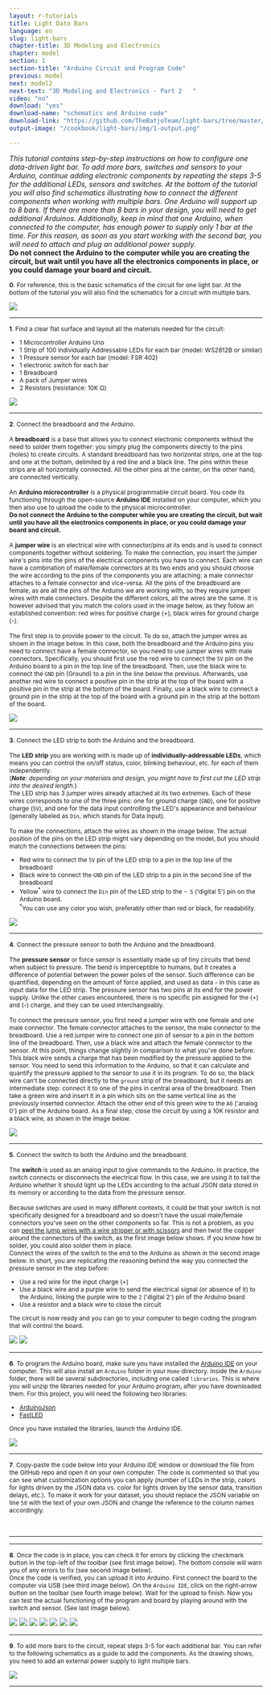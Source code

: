 ```yaml
---
layout: r-tutorials
title: Light Data Bars
language: en
slug: light-bars
chapter-title: 3D Modeling and Electronics
chapter: model
section: 1
section-title: "Arduino Circuit and Program Code"
previous: model
next: model2
next-text: "3D Modeling and Electronics · Part 2   "  
video: "no"
download: "yes"
download-name: "schematics and Arduino code"
download-link: "https://github.com/TheBatjoTeam/light-bars/tree/master/electronics_code"
output-image: "/cookbook/light-bars/img/1-output.png"

---
```

<p><i>This tutorial contains step-by-step instructions on how to configure one data-driven light bar. To add more bars, switches and sensors to your Arduino, continue adding electronic components by repeating the steps 3-5 for the additional LEDs, sensors and switches. At the bottom of the tutorial you will also find schematics illustrating how to connect the different components when working with multiple bars. One Arduino will support up to 8 bars. If there are more than 8 bars in your design, you will need to get additional Arduinos. Additionally, keep in mind that one Arduino, when connected to the computer, has enough power to supply only 1 bar at the time. For this reason, as soon as you start working with the second bar, you will need to attach and plug an additional power supply.</i>
<br><b>Do not connect the Arduino to the computer while you are creating the circuit, but wait until you have all the electronics components in place, or you could damage your board and circuit.</b></p>

<div>
<p style="font-size: 12px;">
<b>0</b>. For reference, this is the basic schematics of the circuit for one light bar. At the bottom of the tutorial you will also find the schematics for a circuit with multiple bars.</p>
<img src="/cookbook/light-bars/img/1-0.png" /></div>
<div class="clear"></div>
<hr style="color: #ccc" size="1">

<div>
<p style="font-size: 12px;">
<b>1</b>. Find a clear flat surface and layout all the materials needed for the circuit:</p>
<ul style="font-size: 12px;">
<li>1 Microcontroller Arduino Uno</li>
<li>1 Strip of 100 individually Addressable LEDs for each bar (model: WS2812B or similar)</li>
<li>1 Pressure sensor for each bar (model: FSR 402)</li>
<li>1 electronic switch for each bar</li>
<li>1 Breadboard</li>
<li>A pack of Jumper wires</li>
<li>2 Resistors (resistance: 10K Ω)</li>
</ul>
<img src="/cookbook/light-bars/img/1-1.png" /></div>
<div class="clear"></div>
<hr style="color: #ccc" size="1">

<div>
<p style="font-size: 12px;">
<b>2</b>. Connect the breadboard and the Arduino. <br><br>
A <b>breadboard</b> is a base that allows you to connect electronic components without the need to solder them together: you simply plug the components directly to the pins (holes) to create circuits. A standard breadboard has two horizontal strips, one at the top and one at the bottom, delimited by a red line and a black line. The pins within these strips are all horizontally connected. All the other pins at the center, on the other hand, are connected vertically.<br><br>
An <b>Arduino microcontroller</b> is a physical programmable circuit board. You code its functioning through the open-source <b>Arduino IDE</b> installed on your computer, which you then also use to upload the code to the physical microcontroller.<br><b>Do not connect the Arduino to the computer while you are creating the circuit, but wait until you have all the electronics components in place, or you could damage your board and circuit.</b>
<br><br>
A <b>jumper wire</b> is an electrical wire with connector/pins at its ends and is used to connect components together without soldering. To make the connection, you insert the jumper wire's pins into the pins of the electrical components you have to connect. Each wire can have a combination of male/female connectors at its two ends and you should choose the wire according to the pins of the components you are attaching: a male connector attaches to a female connector and vice-versa. All the pins of the breadboard are female, as are all the pins of the Arduino we are working with, so they require jumper wires with male connectors. Despite the different colors, all the wires are the same. It is however advised that you match the colors used in the image below, as they follow an established convention: red wires for positive charge (+), black wires for ground charge (-).
<br><br>
The first step is to provide power to the circuit. To do so, attach the jumper wires as shown in the image below. In this case, both the breadboard and the Arduino pins you need to connect have a female connector, so you need to use jumper wires with male connectors. Specifically, you should first use the red wire to connect the <code>5V</code> pin on the Arduino board to a pin in the top line of the breadboard. Then, use the black wire to connect the <code>GND</code> pin (Ground) to a pin in the line below the previous. Afterwards, use another red wire to connect a positive pin in the strip at the top of the board with a positive pin in the strip at the bottom of the board. Finally, use a black wire to connect a ground pin in the strip at the top of the board with a ground pin in the strip at the bottom of the board.</p><img src="/cookbook/light-bars/img/1-2.png" /></div>
<div class="clear"></div>
<hr style="color: #ccc" size="1">

<div>
<p style="font-size: 12px;">
<b>3</b>. Connect the LED strip to both the Arduino and the breadboard. <br><br>The <b>LED strip</b> you are working with is made up of <b>individually-addressable LEDs</b>, which means you can control the on/off status, color, blinking behaviour, etc. for each of them independently. <br>(<i><b>Note</b>: depending on your materials and design, you might have to first cut the LED strip into the desired length.</i>)<br>
The LED strip has 3 jumper wires already attached at its two extremes. Each of these wires corresponds to one of the three pins: one for ground charge (<code>GND</code>), one for positive charge (<code>5V</code>), and one for the data input controlling the LED's appearance and behaviour (generally labeled as <code>Din</code>, which stands for Data Input).<br><br>
To make the connections, attach the wires as shown in the image below. The actual position of the pins on the LED strip might vary depending on the model, but you should match the connections between the pins:</p>
<ul style="font-size: 12px;">
<li>Red wire to connect the <code>5V</code> pin of the LED strip to a pin in the top line of the breadboard</li>
<li>Black wire to connect the <code>GND</code> pin of the LED strip to a pin in the second line of the breadboard</li>
<li>Yellow<sup>*</sup> wire to connect the <code>Din</code> pin of the LED strip to the <code>~ 5</code> ('digital 5') pin on the Arduino board. <br><sup>*</sup>You can use any color you wish, preferably other than red or black, for readability.</li>
</ul>
<img src="/cookbook/light-bars/img/1-3.png" /></div>
<div class="clear"></div>
<hr style="color: #ccc" size="1">

<div>
<p style="font-size: 12px;">
<b>4</b>. Connect the pressure sensor to both the Arduino and the breadboard. <br><br>The <b>pressure sensor</b> or force sensor is essentially made up of tiny circuits that bend when subject to pressure. The bend is imperceptible to humans, but it creates a difference of potential between the power poles of the sensor. Such difference can be quantified, depending on the amount of force applied, and used as data - in this case as input data for the LED strip. The pressure sensor has two pins at its end for the power supply. Unlike the other cases encountered, there is no specific pin assigned for the (+) and (-) charge, and they can be used interchangeably.
<br><br>
To connect the pressure sensor, you first need a jumper wire with one female and one male connector. The female connector attaches to the sensor, the male connector to the breadboard. Use a red jumper wire to connect one pin of sensor to a pin in the bottom line of the breadboard. Then, use a black wire and attach the female connector to the sensor. At this point, things change slightly in comparison to what you've done before. This black wire sends a charge that has been modified by the pressure applied to the sensor. You need to send this information to the Arduino, so that it can calculate and quantify the pressure applied to the sensor to use it in its program. To do so, the black wire can't be connected directly to the <code>ground</code> strip of the breadboard, but it needs an intermediate step: connect it to one of the pins in central area of the breadboard. Then take a green wire and insert it in a pin which sits on the same vertical line as the previously inserted connector. Attach the other end of this green wire to the <code>A0</code> ('analog 0') pin of the Arduino board. As a final step, close the circuit by using a 10K resistor and a black wire, as shown in the image below.  </p>
<img src="/cookbook/light-bars/img/1-4.png" /></div>
<div class="clear"></div>
<hr style="color: #ccc" size="1">

<div>
<p style="font-size: 12px;">
<b>5</b>. Connect the switch to both the Arduino and the breadboard. <br><br>The <b>switch</b> is used as an analog input to give commands to the Arduino. In practice, the switch connects or disconnects the electrical flow. In this case, we are using it to tell the Arduino whether it should light up the LEDs according to the actual JSON data stored in its memory or according to the data from the pressure sensor. <br><br>Because switches are used in many different contexts, it could be that your switch is not specifically designed for a breadboard and so doesn't have the usual male/female connectors you've seen on the other components so far. This is not a problem, as you can <a href='https://www.instructables.com/id/Use-scissors-to-strip-wires!/'>peel the jump wires with a wire stripper or with scissors</a> and then twist the copper around the connectors of the switch, as the first image below shows. If you know how to solder, you could also solder them in place. <br>
Connect the wires of the switch to the end to the Arduino as shown in the second image below. In short, you are replicating the reasoning behind the way you connected the pressure sensor in the step before: </p>
<ul style="font-size: 12px;">
<li>Use a red wire for the input charge (+)</li>
<li>Use a black wire and a purple wire to send the electrical signal (or absence of it) to the Arduino, linking the purple wire to the <code>2</code> ('digital 2') pin of the Arduino board</li>
<li>Use a resistor and a black wire to close the circuit</li>
</ul>
<p style="font-size: 12px;">The circuit is now ready and you can go to your computer to begin coding the program that will control the board.</p>
<img src="/cookbook/light-bars/img/1-5.png" />
<img src="/cookbook/light-bars/img/1-6.png" />
</div>
<div class="clear"></div>
<hr style="color: #ccc" size="1">

<div>
<p style="font-size: 12px;">
<b>6</b>. To program the Arduino board, make sure you have installed the <a href = 'https://www.arduino.cc/en/Main/Software'>Arduino IDE</a> on your computer. This will also install an <code>Arduino</code> folder in your <code>Home</code> directory. Inside the <code>Arduino</code> folder, there will be several subdirectories, including one called <code>libraries</code>. This is where you will unzip the libraries needed for your Arduino program, after you have downloaded them. For this project, you will need the following two libraries:</p>
<ul style="font-size: 12px;">
<li><a href='https://github.com/bblanchon/ArduinoJson'>ArduinoJson</a></li>
<li><a href='https://github.com/FastLED/FastLED'>FastLED</a></li>
</ul>
<p style="font-size: 12px;">Once you have installed the libraries, launch the Arduino IDE.</p>
<img src="/cookbook/light-bars/img/1-7.png" />
</div>
<div class="clear"></div>
<hr style="color: #ccc" size="1">

<div>
<p style="font-size: 12px;">
<b>7</b>. Copy-paste the code below into your Arduino IDE window or download the file from the GitHub repo and open it on your own computer. The code is commented so that you can see what customization options you can apply (number of LEDs in the strip, colors for lights driven by the JSON data vs. color for lights driven by the sensor data, transition delays, etc.). To make it work for your dataset, you should replace the JSON variable on line <code>58</code> with the text of your own JSON and change the reference to the column names accordingly.</p>
<pre data-src="/js/light-bars.ino" class="language-arduino line-numbers" data-download-link> </pre>
<div class="clear"></div>
<hr style="color: #ccc" size="1">

<div>
<hr style="color: #ccc" size="1">
<p style="font-size: 12px;">
<b>8</b>. Once the code is in place, you can check it for errors by clicking the checkmark button in the top-left of the toolbar (see first image below). The bottom console will warn you of any errors to fix (see second image below). <br>
Once the code is verified, you can upload it into Arduino. First connect the board to the computer via USB (see third image below). On the <code>Arduino IDE</code>, click on the right-arrow button on the toolbar (see fourth image below). Wait for the upload to finish. Now you can test the actual functioning of the program and board by playing around with the switch and sensor. (See last image below).</p>
<img src="/cookbook/light-bars/img/1-8.png" />
<img src="/cookbook/light-bars/img/1-9.png" />
<img src="/cookbook/light-bars/img/1-10.png" />
<img src="/cookbook/light-bars/img/1-11.png" />
<img src="/cookbook/light-bars/img/1-12.png" />
<img src="/cookbook/light-bars/img/1-13.png" />
<img src="/cookbook/light-bars/img/1-14.png" />
</div>
<div class="clear"></div>
<hr style="color: #ccc" size="1">

<div>
<p style="font-size: 12px;">
<b>9</b>. To add more bars to the circuit, repeat steps 3-5 for each additional bar. You can refer to the following schematics as a guide to add the components. As the drawing shows, you need to add an external power supply to light multiple bars.</p>
<img src="/cookbook/light-bars/img/1-15.png" />
</div>
<div class="clear"></div>
<hr style="color: #ccc" size="1">
